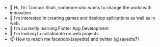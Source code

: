 - 👋 Hi, I’m Taimoor Shah,  someone who wants to change the world with innovation
- 👀 I’m interested in creating games and desktop apllications as well as in web.
- 🌱 I’m currently learning Flutter App Development
- 💞️ I’m looking to collaborate on web projects
- 📫 How to reach me facebook(sayedts) and twitter (@sayedts7)

<!---
Sayedts7/Sayedts7 is a ✨ special ✨ repository because its `README.md` (this file) appears on your GitHub profile.
You can click the Preview link to take a look at your changes.
--->
